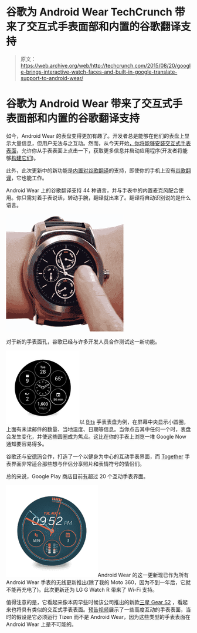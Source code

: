 # 谷歌为 Android Wear TechCrunch 带来了交互式手表面部和内置的谷歌翻译支持

> 原文：<https://web.archive.org/web/http://techcrunch.com/2015/08/20/google-brings-interactive-watch-faces-and-built-in-google-translate-support-to-android-wear/>

# 谷歌为 Android Wear 带来了交互式手表面部和内置的谷歌翻译支持

如今，Android Wear 的表盘变得更加有趣了。开发者总是能够在他们的表盘上显示大量信息，但用户无法与之互动。然而，从今天开始[，你将能够安装](https://web.archive.org/web/20230129220453/http://officialandroid.blogspot.com/2015/08/android-wear-stay-connected-with.html)[交互式手表表面](https://web.archive.org/web/20230129220453/https://play.google.com/store/apps/details?id=com.pujie.wristwear.pujieblack)，允许你从手表表面上点击一下，获取更多信息并启动应用程序(开发者将能够[构建它们](https://web.archive.org/web/20230129220453/http://android-developers.blogspot.com/2015/08/interactive-watch-faces-with-latest.html))。

此外，此次更新中的新功能是[内置对谷歌翻译](https://web.archive.org/web/20230129220453/http://googletranslate.blogspot.com/2015/08/watch-your-language-44-of-them-actually.html)的支持，即使你的手机上没有[谷歌翻译](https://web.archive.org/web/20230129220453/https://translate.google.com/)，它也能工作。

Android Wear 上的谷歌翻译支持 44 种语言，并与手表中的内置麦克风配合使用。你只需对着手表说话，转动手腕，翻译就出来了。翻译将自动识别说的是什么语言。

![360x360-128colors-65dither-12fps](img/dddcef0b507c098d9588bbf172ff1203.png)

对于新的手表面孔，谷歌已经与许多开发人员合作测试这一新功能。

![BITS](img/7d9667f7928816f4120709345ff71999.png)以 [Bits](https://web.archive.org/web/20230129220453/https://play.google.com/store/apps/details?id=com.ustwo.watchfaces.bits) 手表表盘为例，在屏幕中央显示小圆圈，上面有未读邮件的数量、当地温度、日期等信息。当你点击其中任何一个时，表盘会发生变化，并使这些圆圈成为焦点。这比在你的手表上浏览一堆 Google Now 通知要容易得多。

谷歌还与[安德玛](https://web.archive.org/web/20230129220453/https://play.google.com/store/apps/details?id=com.ua.record)合作，打造了一个以健身为中心的互动手表界面，而 [Together](https://web.archive.org/web/20230129220453/http://www.android.com/wear/together) 手表界面非常适合那些想与伴侣分享照片和表情符号的情侣们。

总的来说，Google Play 商店目前[有](https://web.archive.org/web/20230129220453/https://play.google.com/store/apps/collection/promotion_30019d7_wear_interactive_watchfaces)超过 20 个互动手表界面。

![image00](img/10a241f1e0cd3e3396e19337cbcfaa80.png)Android Wear 的这一更新现已作为所有 Android Wear 手表的无线更新推出(除了我的 Moto 360，因为不到一年后，它就不能再充电了)。此次更新还为 LG G Watch R 带来了 Wi-Fi 支持。

值得注意的是，它看起来像本周早些时候该公司推出的新款[三星 Gear S2](https://web.archive.org/web/20230129220453/https://techcrunch.com/2015/08/19/heres-samsungs-answer-to-the-apple-watch/#.yijeuy:Y9ye) ，看起来也将具有类似的交互式手表表面。[预告视频](https://web.archive.org/web/20230129220453/https://youtu.be/nwn8qMaNoJk)展示了一些高度互动的手表表面，当时的假设是它必须运行 Tizen 而不是 Android Wear，因为这些类型的手表表面在 Android Wear 上是不可能的。